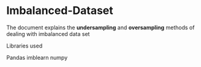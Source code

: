 # Imbalanced-Dataset

The document explains the **undersampling** and **oversampling** methods of dealing with imbalanced data set

Libraries used

Pandas
imblearn
numpy


